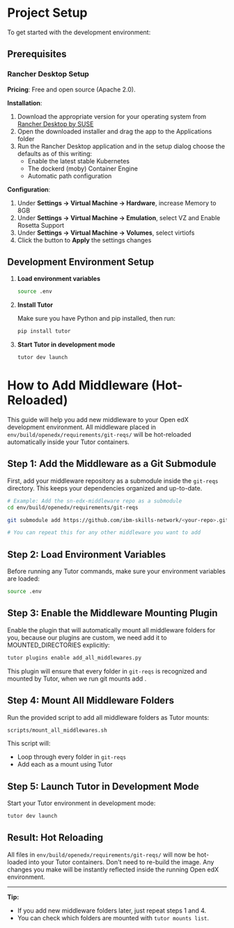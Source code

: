 
# Project Setup

To get started with the development environment:

## Prerequisites

### Rancher Desktop Setup

**Pricing**: Free and open source (Apache 2.0).

**Installation**:
1. Download the appropriate version for your operating system from [Rancher Desktop by SUSE](https://rancherdesktop.io/)
2. Open the downloaded installer and drag the app to the Applications folder
3. Run the Rancher Desktop application and in the setup dialog choose the defaults as of this writing:
   - Enable the latest stable Kubernetes
   - The dockerd (moby) Container Engine
   - Automatic path configuration

**Configuration**:
1. Under **Settings → Virtual Machine → Hardware**, increase Memory to 8GB
2. Under **Settings → Virtual Machine → Emulation**, select VZ and Enable Rosetta Support
3. Under **Settings → Virtual Machine → Volumes**, select virtiofs
4. Click the button to **Apply** the settings changes

## Development Environment Setup

1. **Load environment variables**

   ```bash
   source .env
   ```

2. **Install Tutor**

   Make sure you have Python and pip installed, then run:

   ```bash
   pip install tutor
   ```

3. **Start Tutor in development mode**

   ```bash
   tutor dev launch
   ```


# How to Add Middleware (Hot-Reloaded)

This guide will help you add new middleware to your Open edX development environment. All middleware placed in `env/build/openedx/requirements/git-reqs/` will be hot-reloaded automatically inside your Tutor containers.

## Step 1: Add the Middleware as a Git Submodule

First, add your middleware repository as a submodule inside the `git-reqs` directory. This keeps your dependencies organized and up-to-date.

```bash
# Example: Add the sn-edx-middleware repo as a submodule
cd env/build/openedx/requirements/git-reqs

git submodule add https://github.com/ibm-skills-network/<your-repo>.git

# You can repeat this for any other middleware you want to add
```

## Step 2: Load Environment Variables

Before running any Tutor commands, make sure your environment variables are loaded:

```bash
source .env
```

## Step 3: Enable the Middleware Mounting Plugin

Enable the plugin that will automatically mount all middleware folders for you, because our plugins are custom, we need add it to MOUNTED_DIRECTORIES explicitly:

```bash
tutor plugins enable add_all_middlewares.py
```

This plugin will ensure that every folder in `git-reqs` is recognized and mounted by Tutor, when we run git mounts add <path-to-custom-middleware>.

## Step 4: Mount All Middleware Folders

Run the provided script to add all middleware folders as Tutor mounts:

```bash
scripts/mount_all_middlewares.sh
```

This script will:
- Loop through every folder in `git-reqs`
- Add each as a mount using Tutor

## Step 5: Launch Tutor in Development Mode

Start your Tutor environment in development mode:

```bash
tutor dev launch
```

## Result: Hot Reloading

All files in `env/build/openedx/requirements/git-reqs/` will now be hot-loaded into your Tutor containers. Don't need to re-build the image. Any changes you make will be instantly reflected inside the running Open edX environment.

---

**Tip:**
- If you add new middleware folders later, just repeat steps 1 and 4.
- You can check which folders are mounted with `tutor mounts list`.

